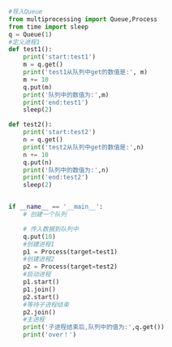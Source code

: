 
<BlogInfo title="12.实现多进程之间的通信" author="白日梦想猿" pv=0 read_times=0 pre_cost_time=0分37秒 category="并发编程" tag_list="['并发编程']" create_time="2020.05.05 15:46:01" update_time="2020.06.15 15:38:51" />

```python
#导入Queue
from multiprocessing import Queue,Process
from time import sleep
q = Queue(1)
#定义进程1
def test1():
    print('start:test1')
    m = q.get()
    print('test1从队列中get的数值是:', m)
    m += 10
    q.put(m)
    print('队列中的数值为:',m)
    print('end:test1')
    sleep(2)

def test2():
    print('start:test2')
    n = q.get()
    print('test2从队列中get的数值是:',n)
    n += 10
    q.put(n)
    print('队列中的数值为:',n)
    print('end:test2')
    sleep(2)


if __name__ == '__main__':
    # 创建一个队列

    # 传入数据到队列中
    q.put(10)
    #创建进程1
    p1 = Process(target=test1)
    #创建进程2
    p2 = Process(target=test2)
    #启动进程
    p1.start()
    p1.join()
    p2.start()
    #等待子进程结束
    p2.join()
    #主进程
    print('子进程结束后,队列中的值为:',q.get())
    print('over！')
```
